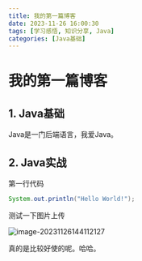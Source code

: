 ```yaml
---
title: 我的第一篇博客
date: 2023-11-26 16:00:30
tags: [学习感悟, 知识分享, Java]
categories: [Java基础]
---
```


# 我的第一篇博客

## 1. Java基础

Java是一门后端语言，我爱Java。

## 2. Java实战

第一行代码

```java
System.out.println("Hello World!");

```

测试一下图片上传

![image-20231126144112127](https://frost-blog-image.oss-cn-shanghai.aliyuncs.com/img/image-20231126144112127.png)

真的是比较好使的呢。哈哈。
